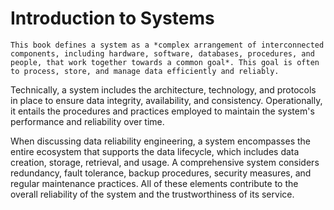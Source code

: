 # Introduction to Systems

```admonish tip title="Defining Systems"
This book defines a system as a *complex arrangement of interconnected components, including hardware, software, databases, procedures, and people, that work together towards a common goal*. This goal is often to process, store, and manage data efficiently and reliably.
```

Technically, a system includes the architecture, technology, and protocols in place to ensure data integrity, availability, and consistency. Operationally, it entails the procedures and practices employed to maintain the system's performance and reliability over time.

When discussing data reliability engineering, a system encompasses the entire ecosystem that supports the data lifecycle, which includes data creation, storage, retrieval, and usage. A comprehensive system considers redundancy, fault tolerance, backup procedures, security measures, and regular maintenance practices. All of these elements contribute to the overall reliability of the system and the trustworthiness of its service.

